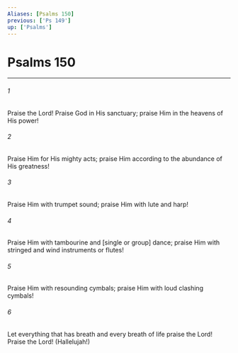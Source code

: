 ```yaml
---
Aliases: [Psalms 150]
previous: ['Ps 149']
up: ['Psalms']
---
```

# Psalms 150

***














###### 1 






Praise the Lord! Praise God in His sanctuary; praise Him in the heavens of His power! 













###### 2 






Praise Him for His mighty acts; praise Him according to the abundance of His greatness! 













###### 3 






Praise Him with trumpet sound; praise Him with lute and harp! 













###### 4 






Praise Him with tambourine and [single or group] dance; praise Him with stringed and wind instruments or flutes! 













###### 5 






Praise Him with resounding cymbals; praise Him with loud clashing cymbals! 













###### 6 






Let everything that has breath and every breath of life praise the Lord! Praise the Lord! (Hallelujah!)
